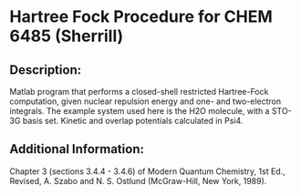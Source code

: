 # Hartree Fock Procedure for CHEM 6485 (Sherrill)

## Description:
Matlab program that performs a closed-shell restricted Hartree-Fock computation, given nuclear repulsion energy and one- and two-electron integrals. The example system used here is the H2O molecule, with a STO-3G basis set. Kinetic and overlap potentials calculated in Psi4.

## Additional Information:
Chapter 3 (sections 3.4.4 - 3.4.6) of Modern Quantum Chemistry, 1st Ed., Revised, A. Szabo and N. S. Ostlund (McGraw-Hill, New York, 1989).
